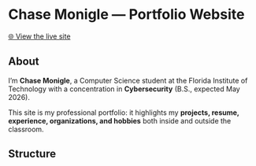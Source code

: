 # Chase Monigle — Portfolio Website

[🌐 View the live site](https://chasemonigle.github.io/Website/Home.html)

## About
I’m **Chase Monigle**, a Computer Science student at the Florida Institute of Technology with a concentration in **Cybersecurity** (B.S., expected May 2026).  

This site is my professional portfolio: it highlights my **projects, resume, experience, organizations, and hobbies** both inside and outside the classroom.

## Structure
